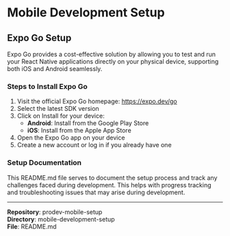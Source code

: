 # Mobile Development Setup

## Expo Go Setup

Expo Go provides a cost-effective solution by allowing you to test and run your React Native applications directly on your physical device, supporting both iOS and Android seamlessly.

### Steps to Install Expo Go

1. Visit the official Expo Go homepage: https://expo.dev/go
2. Select the latest SDK version
3. Click on Install for your device:
   - **Android**: Install from the Google Play Store
   - **iOS**: Install from the Apple App Store
4. Open the Expo Go app on your device
5. Create a new account or log in if you already have one

### Setup Documentation

This README.md file serves to document the setup process and track any challenges faced during development. This helps with progress tracking and troubleshooting issues that may arise during development.

---

**Repository**: prodev-mobile-setup  
**Directory**: mobile-development-setup  
**File**: README.md
